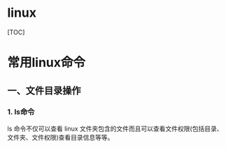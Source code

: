 # linux

[TOC]

# 常用linux命令

## 一、文件目录操作

### 1. ls命令

ls 命令不仅可以查看 linux 文件夹包含的文件而且可以查看文件权限(包括目录、文件夹、文件权限)查看目录信息等等。